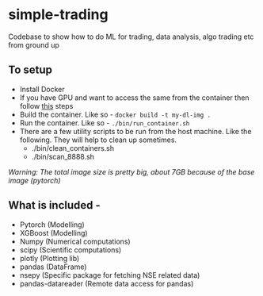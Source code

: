 # simple-trading
Codebase to show how to do ML for trading, data analysis, algo trading etc from ground up


## To setup

- Install Docker
- If you have GPU and want to access the same from the container then follow [this](https://docs.nvidia.com/datacenter/cloud-native/container-toolkit/install-guide.html) steps
- Build the container. Like so - `docker build -t my-dl-img .`
- Run the container. Like so - `./bin/run_container.sh`
- There are a few utility scripts to be run from the host machine. Like the following. They will help to clean up sometimes.
    - ./bin/clean_containers.sh
    - ./bin/scan_8888.sh

*Warning: The total image size is pretty big, about 7GB because of the base image (pytorch)*

## What is included - 

 - Pytorch (Modelling)
 - XGBoost (Modelling)
 - Numpy (Numerical computations)
 - scipy (Scientific computations)
 - plotly (Plotting lib)
 - pandas (DataFrame)
 - nsepy (Specific package for fetching NSE related data)
 - pandas-datareader (Remote data access for pandas) 